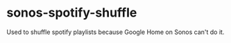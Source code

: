 # sonos-spotify-shuffle

Used to shuffle spotify playlists because Google Home on Sonos can't do it.
